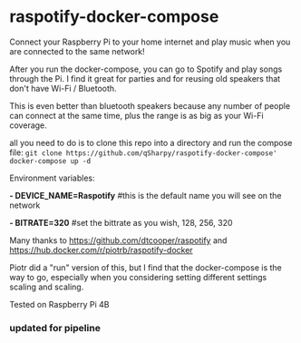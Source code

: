# raspotify-docker-compose

Connect your Raspberry Pi to your home internet and play music when you are connected to the same network!

After you run the docker-compose, you can go to Spotify and play songs through the Pi.
I find it great for parties and for reusing old speakers that don't have Wi-Fi / Bluetooth.

This is even better than bluetooth speakers because any number of people can connect at the same time, plus the range is as big as your Wi-Fi coverage.

all you need to do is to clone this repo into a directory and run the compose file:
`git clone https://github.com/qSharpy/raspotify-docker-compose'
docker-compose up -d`

Environment variables:
<p>
  <b>- DEVICE_NAME=Raspotify</b> #this is the default name you will see on the network
</p>

<p>
  <b>- BITRATE=320</b> #set the bittrate as you wish, 128, 256, 320
</p>

Many thanks to
https://github.com/dtcooper/raspotify
and
https://hub.docker.com/r/piotrb/raspotify-docker

Piotr did a "run" version of this, but I find that the docker-compose is the way to go, especially when you considering setting different settings scaling and scaling.

Tested on Raspberry Pi 4B

### updated for pipeline
